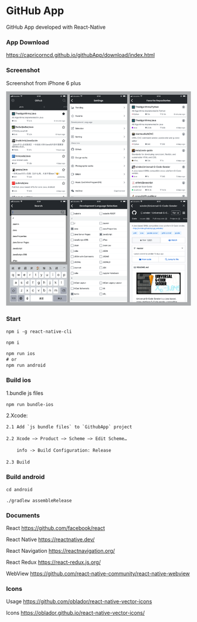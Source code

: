 # GitHub App

GitHub App developed with React-Native

### App Download

https://capricorncd.github.io/githubApp/download/index.html

### Screenshot

Screenshot from iPhone 6 plus

![Github app Screenshot from iPhone 6 plus](./download/screenshot-from-iphone6-plus.png)

### Start

```
npm i -g react-native-cli
```

```
npm i
```

```
npm run ios
# or
npm run android
```

### Build ios

1.bundle js files

```
npm run bundle-ios
```

2.Xcode: 

    2.1 Add `js bundle files` to `GithubApp` project
    
    2.2 Xcode –> Product –> Scheme –> Edit Scheme…
    
        info -> Build Configuration: Release

    2.3 Build
    
### Build android

```
cd android
```

```
./gradlew assembleRelease
```

### Documents

React https://github.com/facebook/react

React Native https://reactnative.dev/

React Navigation https://reactnavigation.org/

React Redux https://react-redux.js.org/

WebView https://github.com/react-native-community/react-native-webview

### Icons

Usage https://github.com/oblador/react-native-vector-icons

Icons https://oblador.github.io/react-native-vector-icons/

